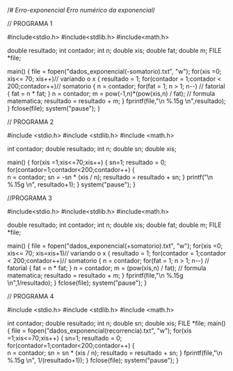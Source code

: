 /*# Erro-exponencial
Erro numérico da exponencial*/


// PROGRAMA 1


#include<stdio.h>
#include<stdlib.h>
#include<math.h>

double resultado;
int contador;
int n;
double xis;
double fat;
double m;
FILE *file;

main()
{
	file = fopen("dados_exponencial(-somatorio).txt", "w");
	for(xis =0; xis<= 70; xis++)// variando o x
	{
		resultado = 1;
		for(contador = 1;contador < 200;contador++)// somatorio
		{
			n = contador;
			for(fat = 1; n > 1; n--) // fatorial
			{
				fat = n * fat;
			}
			n = contador;
			m = pow(-1,n)*(pow(xis,n) / fat); // formula matematica;
			resultado = resultado + m;
		}
		fprintf(file,"\n %.15g \n",resultado);
	}
	fclose(file);
	system("pause");
}


// PROGRAMA 2



#include <stdio.h>
#include <stdlib.h>
#include <math.h>

int contador;
double resultado;
int n;
double sn;
double xis;

main()
{
	for(xis =1;xis<=70;xis++)
	{
		sn=1;
		resultado = 0;
		for(contador=1;contador<200;contador++)
			{	
				n = contador;
				sn = -sn * (xis / n);
				resultado = resultado + sn;	
			}
		printf("\n %.15g \n", resultado+1);
	}
	system("pause");
}



//PROGRAMA 3



#include<stdio.h>
#include<stdlib.h>
#include<math.h>

double resultado;
int contador;
int n;
double xis;
double fat;
double m;
FILE *file;

main()
{
	file = fopen("dados_exponencial(+somatorio).txt", "w");
	for(xis =0; xis<= 70; xis=xis+1)// variando o x
	{
		resultado = 1;
		for(contador = 1;contador < 200;contador++)// somatorio
		{
			n = contador;
			for(fat = 1; n > 1; n--) // fatorial
			{
				fat = n * fat;
			}
			n = contador;
			m = (pow(xis,n) / fat); // formula matematica;
			resultado = resultado + m;
		}
		fprintf(file,"\n %.15g \n",1/resultado);
	}
	fclose(file);
	system("pause");
}



// PROGRAMA 4



#include <stdio.h>
#include <stdlib.h>
#include <math.h>

int contador;
double resultado;
int n;
double sn;
double xis;
FILE *file;
main()
{
	file = fopen("dados_exponencial(recorrencia).txt", "w");
	for(xis =1;xis<=70;xis++)
	{
		sn=1;
		resultado = 0;
		for(contador=1;contador<200;contador++)
			{	
				n = contador;
				sn = sn * (xis / n);
				resultado = resultado + sn;	
			}
		fprintf(file,"\n %.15g \n", 1/(resultado+1));
	}
	fclose(file);
	system("pause");
}
